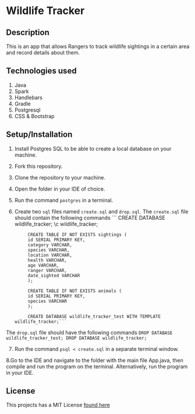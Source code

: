 # Wildlife Tracker
## Description
This is an app that allows Rangers to track wildlife sightings in a certain area and record
 details about them.
## Technologies used
1. Java
2. Spark
3. Handlebars
4. Gradle
5. Postgresql
6. CSS & Bootstrap

## Setup/Installation
1. Install Postgres SQL to be able to create a local database on your machine.
2. Fork this repository.
3. Clone the repository to your machine.
4. Open the folder in your IDE of choice.
5. Run the command `postgres` in a terminal.
6. Create two `sql` files named `create.sql` and `drop.sql`. The `create.sql` file should contain
 the following commands
        ``` CREATE DATABASE wildlife_tracker;
            \c wildlife_tracker;
            
            CREATE TABLE IF NOT EXISTS sightings (
            id SERIAL PRIMARY KEY,
            category VARCHAR,
            species VARCHAR,
            location VARCHAR,
            health VARCHAR,
            age VARCHAR,
            ranger VARCHAR,
            date_sighted VARCHAR
            );
            
            CREATE TABLE IF NOT EXISTS animals (
            id SERIAL PRIMARY KEY,
            species VARCHAR
            );
            
            CREATE DATABASE wildlife_tracker_test WITH TEMPLATE wildlife_tracker;```
            
 The `drop.sql` file should have the following commands
         ```DROP DATABASE wildlife_tracker_test;
            DROP DATABASE wildlife_tracker; ``` 
 
 7. Run the command `psql < create.sql` in a separate terminal window.
 
 8.Go to the IDE and navigate to the folder with the main file App.java, then compile and run the
  program on the
  terminal. Alternatively, run the program in your IDE.
 
 ## License
 This projects has a MIT License [found here](LICENSE)
